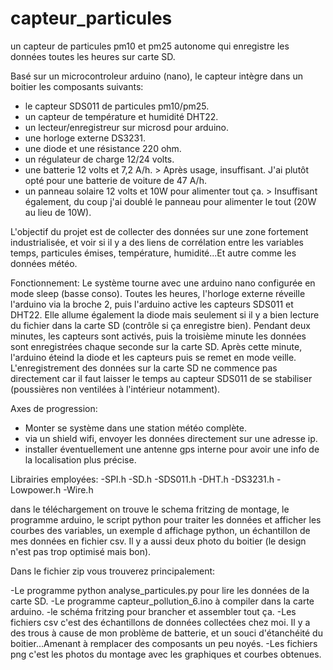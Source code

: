 # capteur_particules
un capteur de particules pm10 et pm25 autonome qui enregistre les données toutes les heures sur carte SD. 

Basé sur un microcontroleur arduino (nano), le capteur intègre dans un boitier les composants suivants:
- le capteur SDS011 de particules pm10/pm25.
- un capteur de température et humidité DHT22.
- un lecteur/enregistreur sur microsd pour arduino.
- une horloge externe DS3231.
- une diode et une résistance 220 ohm.
- un régulateur de charge 12/24 volts.
- une batterie 12 volts et 7,2 A/h. > Après usage, insuffisant. J'ai plutôt opté pour une batterie de voiture de 47 A/h.
- un panneau solaire 12 volts et 10W pour alimenter tout ça. > Insuffisant également, du coup j'ai doublé le panneau pour alimenter le tout (20W au lieu de 10W).

L'objectif du projet est de collecter des données sur une zone fortement industrialisée, et voir si il y a des liens de corrélation entre les variables temps, particules émises, température, humidité...Et autre comme les données météo.

Fonctionnement: Le système tourne avec une arduino nano configurée en mode sleep (basse conso). Toutes les heures, l'horloge externe réveille l'arduino via la broche 2, puis l'arduino active les capteurs SDS011 et DHT22. Elle allume également la diode mais seulement si il y a bien lecture du fichier dans la carte SD (contrôle si ça enregistre bien). Pendant deux minutes, les capteurs sont activés, puis la troisième minute les données sont enregistrées chaque seconde sur la carte SD. Après cette minute, l'arduino éteind la diode et les capteurs puis se remet en mode veille. L'enregistrement des données sur la carte SD ne commence pas directement car il faut laisser le temps au capteur SDS011 de se stabiliser (poussières non ventilées à l'intérieur notamment).

Axes de progression: 
- Monter se système dans une station météo complète.
- via un shield wifi, envoyer les données directement sur une adresse ip.
- installer éventuellement une antenne gps interne pour avoir une info de la localisation plus précise.

Librairies employées:
-SPI.h
-SD.h
-SDS011.h
-DHT.h
-DS3231.h
-Lowpower.h
-Wire.h

dans le téléchargement on trouve le schema fritzing de montage, le programme arduino, le script python pour traiter les données et afficher les courbes des variables, un exemple d affichage python, un échantillon de mes données en fichier csv. Il y a aussi deux photo du boitier (le design n'est pas trop optimisé mais bon).

Dans le fichier zip vous trouverez principalement:

-Le programme python analyse_particules.py pour lire les données de la carte SD.
-Le programme capteur_pollution_6.ino à compiler dans la carte arduino.
-le schéma fritzing pour brancher et assembler tout ça.
-Les fichiers csv c'est des échantillons de données collectées chez moi. Il y  a des trous à cause de mon problème de batterie, et un souci d'étanchéité du boitier...Amenant à remplacer des composants un peu noyés.
-Les fichiers png c'est les photos du montage avec les graphiques et courbes obtenues.

